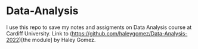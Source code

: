 # Data-Analysis
I use this repo to save my notes and assigments on Data Analysis course at Cardiff University. Link to (https://github.com/haleygomez/Data-Analysis-2022)[the module] by Haley Gomez. 
